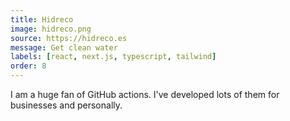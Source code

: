 ```yaml
---
title: Hidreco
image: hidreco.png
source: https://hidreco.es
message: Get clean water
labels: [react, next.js, typescript, tailwind]
order: 8
---
```


I am a huge fan of GitHub actions. I've developed lots of them for businesses and personally.
